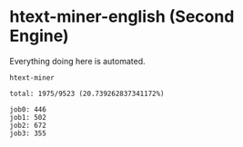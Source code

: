 # htext-miner-english (Second Engine)

Everything doing here is automated.

```
htext-miner

total: 1975/9523 (20.739262837341172%)

job0: 446
job1: 502
job2: 672
job3: 355
```